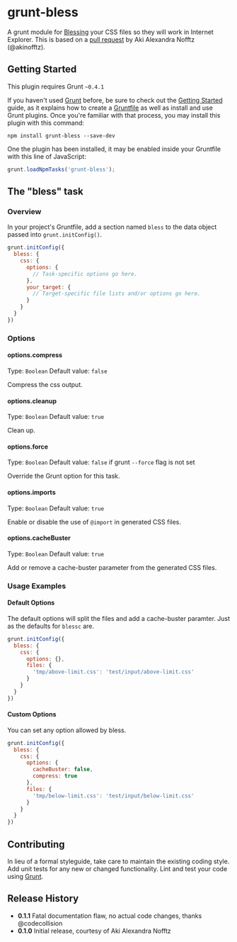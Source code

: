 grunt-bless
===========

A grunt module for [Blessing](http://blesscss.com/) your CSS files so they will work in Internet Explorer. This is based on a [pull request](https://github.com/paulyoung/bless.js/pull/11) by Aki Alexandra Nofftz (@akinofftz).

Getting Started
---------------

This plugin requires Grunt `~0.4.1`

If you haven't used [Grunt](http://gruntjs.com/) before, be sure to check out the [Getting Started](http://gruntjs.com/getting-started) guide, as it explains how to create a [Gruntfile](http://gruntjs.com/sample-gruntfile) as well as install and use Grunt plugins. Once you're familiar with that process, you may install this plugin with this command:

```shell
npm install grunt-bless --save-dev
```

One the plugin has been installed, it may be enabled inside your Gruntfile with this line of JavaScript:

```js
grunt.loadNpmTasks('grunt-bless');
```

The "bless" task
----------------

### Overview ###

In your project's Gruntfile, add a section named `bless` to the data object passed into `grunt.initConfig()`.

```js
grunt.initConfig({
  bless: {
    css: {
      options: {
        // Task-specific options go here.
      },
      your_target: {
        // Target-specific file lists and/or options go here.
      }
    }
  }
})
```

### Options ###

#### options.compress ####

Type: `Boolean`
Default value: `false`

Compress the css output.

#### options.cleanup ####

Type: `Boolean`
Default value: `true`

Clean up.

#### options.force ####

Type: `Boolean`
Default value: `false` if grunt `--force` flag is not set

Override the Grunt option for this task.

#### options.imports ####

Type: `Boolean`
Default value: `true`

Enable or disable the use of `@import` in generated CSS files.

#### options.cacheBuster ####

Type: `Boolean`
Default value: `true`

Add or remove a cache-buster parameter from the generated CSS files.

### Usage Examples ###

#### Default Options ####

The default options will split the files and add a cache-buster paramter. Just as the defaults for `blessc` are.

```js
grunt.initConfig({
  bless: {
    css: {
      options: {},
      files: {
        'tmp/above-limit.css': 'test/input/above-limit.css'
      }
    }
  }
})
```

#### Custom Options ####

You can set any option allowed by bless.

```js
grunt.initConfig({
  bless: {
    css: {
      options: {
        cacheBuster: false,
        compress: true
      },
      files: {
        'tmp/below-limit.css': 'test/input/below-limit.css'
      }
    }
  }
})
```

Contributing
------------

In lieu of a formal styleguide, take care to maintain the existing coding style. Add unit tests for any new or changed functionality. Lint and test your code using [Grunt](http://gruntjs.com/).

Release History
---------------

- **0.1.1** Fatal documentation flaw, no actual code changes, thanks @codecollision
- **0.1.0** Initial release, courtesy of Aki Alexandra Nofftz
